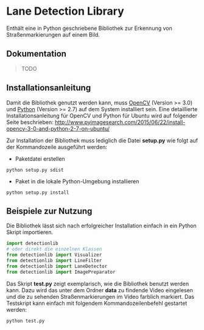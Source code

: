 # Lane Detection Library
Enthält eine in Python geschriebene Bibliothek zur Erkennung von Straßenmarkierungen auf einem Bild.

## Dokumentation 
> TODO

## Installationsanleitung
Damit die Bibliothek genutzt werden kann, muss [OpenCV](http://opencv.org/) (Version >= 3.0) und [Python](https://www.python.org/) (Version >= 2.7) auf dem System installiert sein.
Eine detaillierte Installationsanleitung für OpenCV und Python für Ubuntu wird auf folgender Seite beschrieben:
http://www.pyimagesearch.com/2015/06/22/install-opencv-3-0-and-python-2-7-on-ubuntu/

Zur Installation der Bibliothek muss lediglich die Datei __setup.py__ wie folgt auf der Kommandozeile ausgeführt werden:

* Paketdatei erstellen
```
python setup.py sdist
```
* Paket in die lokale Python-Umgebung installieren
```
python setup.py install
```

## Beispiele zur Nutzung
Die Bibliothek lässt sich nach erfolgreicher Installation einfach in ein Python Skript importieren.
```python
import detectionlib
# oder direkt die einzelnen Klassen
from detectionlib import Visualizer
from detectionlib import LineFilter
from detectionlib import LaneDetector
from detectionlib import ImagePreparator
```

Das Skript __test.py__ zeigt exemplarisch, wie die Bibliothek benutzt werden kann. Dazu wird das unter dem Ordner __data__ zu findende Video eingelesen
und die zu sehenden Straßenmarkierungen im Video farblich markiert.
Das Testskript kann einfach mit folgendem Kommandozeilenbefehl gestartet werden:
```
python test.py
```